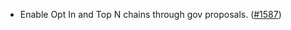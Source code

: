 - Enable Opt In and Top N chains through gov proposals.
  ([\#1587](https://github.com/cosmos/interchain-security/pull/1587))